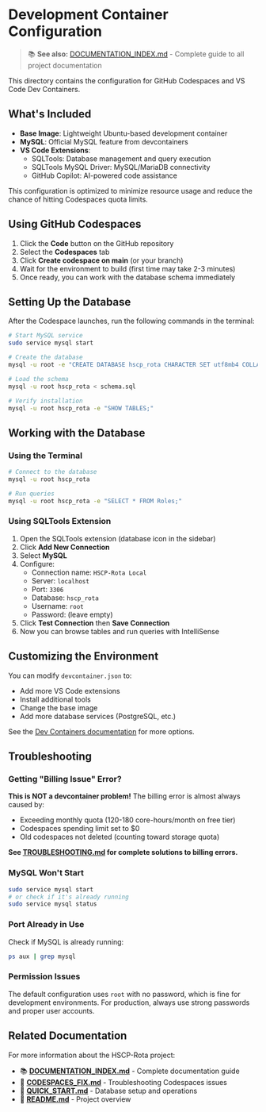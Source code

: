 # Development Container Configuration

> 📚 **See also:** [DOCUMENTATION_INDEX.md](../DOCUMENTATION_INDEX.md) - Complete guide to all project documentation

This directory contains the configuration for GitHub Codespaces and VS Code Dev Containers.

## What's Included

- **Base Image**: Lightweight Ubuntu-based development container
- **MySQL**: Official MySQL feature from devcontainers
- **VS Code Extensions**:
  - SQLTools: Database management and query execution
  - SQLTools MySQL Driver: MySQL/MariaDB connectivity
  - GitHub Copilot: AI-powered code assistance

This configuration is optimized to minimize resource usage and reduce the chance of hitting Codespaces quota limits.

## Using GitHub Codespaces

1. Click the **Code** button on the GitHub repository
2. Select the **Codespaces** tab
3. Click **Create codespace on main** (or your branch)
4. Wait for the environment to build (first time may take 2-3 minutes)
5. Once ready, you can work with the database schema immediately

## Setting Up the Database

After the Codespace launches, run the following commands in the terminal:

```bash
# Start MySQL service
sudo service mysql start

# Create the database
mysql -u root -e "CREATE DATABASE hscp_rota CHARACTER SET utf8mb4 COLLATE utf8mb4_unicode_ci;"

# Load the schema
mysql -u root hscp_rota < schema.sql

# Verify installation
mysql -u root hscp_rota -e "SHOW TABLES;"
```

## Working with the Database

### Using the Terminal

```bash
# Connect to the database
mysql -u root hscp_rota

# Run queries
mysql -u root hscp_rota -e "SELECT * FROM Roles;"
```

### Using SQLTools Extension

1. Open the SQLTools extension (database icon in the sidebar)
2. Click **Add New Connection**
3. Select **MySQL**
4. Configure:
   - Connection name: `HSCP-Rota Local`
   - Server: `localhost`
   - Port: `3306`
   - Database: `hscp_rota`
   - Username: `root`
   - Password: (leave empty)
5. Click **Test Connection** then **Save Connection**
6. Now you can browse tables and run queries with IntelliSense

## Customizing the Environment

You can modify `devcontainer.json` to:
- Add more VS Code extensions
- Install additional tools
- Change the base image
- Add more database services (PostgreSQL, etc.)

See the [Dev Containers documentation](https://containers.dev) for more options.

## Troubleshooting

### Getting "Billing Issue" Error?

**This is NOT a devcontainer problem!** The billing error is almost always caused by:
- Exceeding monthly quota (120-180 core-hours/month on free tier)
- Codespaces spending limit set to $0
- Old codespaces not deleted (counting toward storage quota)

**See [TROUBLESHOOTING.md](TROUBLESHOOTING.md) for complete solutions to billing errors.**

### MySQL Won't Start
```bash
sudo service mysql start
# or check if it's already running
sudo service mysql status
```

### Port Already in Use
Check if MySQL is already running:
```bash
ps aux | grep mysql
```

### Permission Issues
The default configuration uses `root` with no password, which is fine for development environments. For production, always use strong passwords and proper user accounts.

## Related Documentation

For more information about the HSCP-Rota project:
- 📚 **[DOCUMENTATION_INDEX.md](../DOCUMENTATION_INDEX.md)** - Complete documentation guide
- 🔧 **[CODESPACES_FIX.md](../CODESPACES_FIX.md)** - Troubleshooting Codespaces issues
- 🚀 **[QUICK_START.md](../QUICK_START.md)** - Database setup and operations
- 📖 **[README.md](../README.md)** - Project overview
